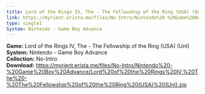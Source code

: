 ```yaml
---
title: Lord of the Rings IV, The - The Fellowship of the Ring (USA) (Unl)
link: https://myrient.erista.me/files/No-Intro/Nintendo%20-%20Game%20Boy%20Advance/Lord%20of%20the%20Rings%20IV,%20The%20-%20The%20Fellowship%20of%20the%20Ring%20(USA)%20(Unl).zip
type: single1
System: Nintendo - Game Boy Advance
---
```

<b>Game:</b> Lord of the Rings IV, The - The Fellowship of the Ring (USA) (Unl)<br>
<b>System:</b> Nintendo - Game Boy Advance<br>
<b>Collection:</b> No-Intro<br>
<b>Download:</b> https://myrient.erista.me/files/No-Intro/Nintendo%20-%20Game%20Boy%20Advance/Lord%20of%20the%20Rings%20IV,%20The%20-%20The%20Fellowship%20of%20the%20Ring%20(USA)%20(Unl).zip
